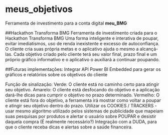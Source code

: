 # meus_objetivos

Ferramenta de investimento para a conta digital **meu_BMG**

##Hackathon Transforma BMG
Ferramenta de investimento criada para o Hackathon Transforma BMG
Uma forma inteligente e interativa de poupar, evitar imediatismos, uso de renda inexistente e excesso de autoconfiança.
O cliente cria suas própria metas e o aplicativo ajuda o mesmo a alcançá-las.
Cada objetivo criado pelo cliente terá seu valor final, prazo final e um próprio gráfico informativo e o aplicativo o auxiliará a continuar poupando.

##Futuras implementações:
Integrar API Power BI Embedded para gerar os gráficos e relatórios sobre os objetivos do cliente

Função de sinalização:
Verde: O cliente está no caminho certo para atingir seu objetivo.
Amarelo: O cliente está desfocando do objetivo e a aplicação dará-lhe dicas para cumprir o objetivo no prazo determinado.
Vermelho: O cliente está fora do objetivo, a ferramenta irá mostrar como voltar a poupar e atingir seu objetivo dentro do prazo.
Utilizar os COOKIES / TRACKERS - usar mesmo algoritmo utilizado pelos sistemas de publicidade que mapeiam suas pesquisas por produtos e alertar o usuário sobre POUPAR e desistir daquela compra (É realmente necessário?)
Integração com a DUDA, para que o cliente receba dicas e alertas sobre a saúde financeira.